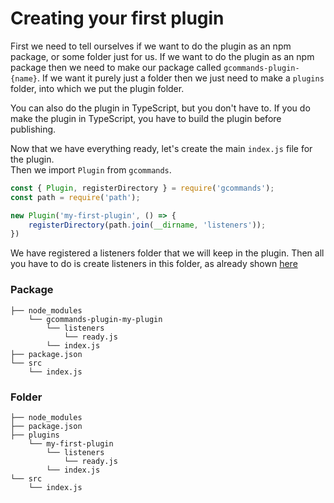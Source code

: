 # Creating your first plugin

First we need to tell ourselves if we want to do the plugin as an npm package, or some folder just for us. If we want to do the plugin as an npm package then we need to make our package called `gcommands-plugin-{name}`. If we want it purely just a folder then we just need to make a `plugins` folder, into which we put the plugin folder.

You can also do the plugin in TypeScript, but you don't have to. If you do make the plugin in TypeScript, you have to build the plugin before publishing.

Now that we have everything ready, let's create the main `index.js` file for the plugin.  
Then we import `Plugin` from `gcommands`.

```js
const { Plugin, registerDirectory } = require('gcommands');
const path = require('path');

new Plugin('my-first-plugin', () => {
    registerDirectory(path.join(__dirname, 'listeners'));
})
```

We have registered a listeners folder that we will keep in the plugin. Then all you have to do is create listeners in this folder, as already shown [here](../getting-started/first-listener.md)

### Package
```
├── node_modules
    └── gcommands-plugin-my-plugin
        └── listeners
            └── ready.js
        └── index.js
├── package.json
└── src
    └── index.js
```

### Folder
```
├── node_modules
├── package.json
├── plugins
    └── my-first-plugin
        └── listeners
            └── ready.js
        └── index.js
└── src
    └── index.js
```